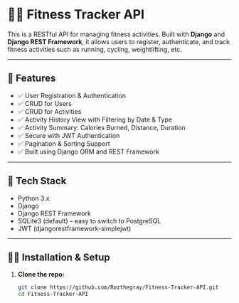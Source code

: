 # 🏋️‍♂️ Fitness Tracker API

This is a RESTful API for managing fitness activities. Built with **Django** and **Django REST Framework**, it allows users to register, authenticate, and track fitness activities such as running, cycling, weightlifting, etc.

---

## 📌 Features

- ✅ User Registration & Authentication
- ✅ CRUD for Users
- ✅ CRUD for Activities
- ✅ Activity History View with Filtering by Date & Type
- ✅ Activity Summary: Calories Burned, Distance, Duration
- ✅ Secure with JWT Authentication
- ✅ Pagination & Sorting Support
- ✅ Built using Django ORM and REST Framework

---

## 🧱 Tech Stack

- Python 3.x
- Django
- Django REST Framework
- SQLite3 (default) – easy to switch to PostgreSQL
- JWT (djangorestframework-simplejwt)

---

## 🧑‍💻 Installation & Setup

1. **Clone the repo:**
   ```bash
   git clone https://github.com/Rozthegray/Fitness-Tracker-API.git
   cd Fitness-Tracker-API
